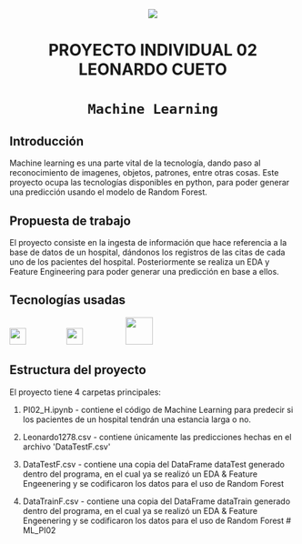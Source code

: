 <p align=center><img src=https://d31uz8lwfmyn8g.cloudfront.net/Assets/logo-henry-white-lg.png><p>

# <h1 align=center> **PROYECTO INDIVIDUAL 02 LEONARDO CUETO** </h1>

# <h1 align=center>**`Machine Learning`**</h1>


## **Introducción**

Machine learning es una parte vital de la tecnología, dando paso al reconocimiento de imagenes, objetos, patrones, entre otras cosas.
Este proyecto ocupa las tecnologías disponibles en python, para poder generar una predicción usando el modelo de Random Forest.

## **Propuesta de trabajo**

El proyecto consiste en la ingesta de información que hace referencia a la base de datos de un hospital, dándonos los registros de las citas de cada uno de los pacientes del hospital.
Posteriormente se realiza un EDA y Feature Engineering para poder generar una predicción en base a ellos.

## **Tecnologías usadas**
<img src="https://th.bing.com/th/id/OIP.fbVr5gXeIrChfkbOU_S3vgAAAA?pid=ImgDet&rs=1" style="width: 3vw; min-width: 100px;" /><img src="https://th.bing.com/th/id/R.09ba0105b3bc11dac5b7c09443812189?rik=7UmhMl5FciECwQ&riu=http%3a%2f%2famueller.github.io%2fsklearn_014_015_pydata%2fsklearn-logo.png&ehk=%2fdoHlCDrKDgQK%2bMOem6eU3lvCRQHqQrt9J%2f3veiO1Pw%3d&risl=&pid=ImgRaw&r=0" style="width: 3vw; min-width: 100px;" /> <img src="https://th.bing.com/th/id/OIP.p9U41JwQ1DIfoRou4qIJvAHaC_?pid=ImgDet&rs=1" style="width: 5vw; min-width: 120px;" />

## **Estructura del proyecto**

El proyecto tiene 4 carpetas principales: 

1. PI02_H.ipynb - contiene el código de Machine Learning para predecir si los pacientes de un hospital tendrán una estancia larga o no.

2. Leonardo1278.csv - contiene únicamente las predicciones hechas en el archivo 'DataTestF.csv'

3. DataTestF.csv - contiene una copia del DataFrame dataTest generado dentro del programa, en el cual ya se realizó un EDA & Feature Engeenering y se codificaron los datos para el uso de Random Forest 

4. DataTrainF.csv - contiene una copia del DataFrame dataTrain generado dentro del programa, en el cual ya se realizó un EDA & Feature Engeenering y se codificaron los datos para el uso de Random Forest # ML_PI02
